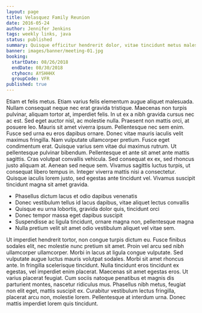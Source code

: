 ```yaml
---
layout: page
title: Velasquez Family Reunion
date: 2016-05-24
author: Jennifer Jenkins
tags: weekly links, java
status: published
summary: Quisque efficitur hendrerit dolor, vitae tincidunt metus malesuada vel. Pellentesque.
banner: images/banner/meeting-01.jpg
booking:
  startDate: 08/26/2018
  endDate: 08/30/2018
  ctyhocn: AYSHHHX
  groupCode: VFR
published: true
---
```

Etiam et felis metus. Etiam varius felis elementum augue aliquet malesuada. Nullam consequat neque nec erat gravida tristique. Maecenas non turpis pulvinar, aliquam tortor at, imperdiet felis. In ut ex a nibh gravida cursus nec ac est. Sed eget auctor nisl, ac molestie nulla. Praesent non mattis orci, at posuere leo. Mauris sit amet viverra ipsum. Pellentesque nec sem enim. Fusce sed urna eu eros dapibus ornare. Donec vitae mauris iaculis velit maximus fringilla. Nam vulputate ullamcorper pretium. Fusce eget condimentum erat.
Quisque varius sem vitae dui maximus rutrum. Ut pellentesque pulvinar bibendum. Pellentesque et ante sit amet ante mattis sagittis. Cras volutpat convallis vehicula. Sed consequat ex ex, sed rhoncus justo aliquam at. Aenean sed neque sem. Vivamus sagittis luctus turpis, ut consequat libero tempus in. Integer viverra mattis nisi a consectetur. Quisque iaculis lorem justo, sed egestas ante tincidunt vel. Vivamus suscipit tincidunt magna sit amet gravida.

* Phasellus dictum lacus et odio dapibus venenatis
* Donec vestibulum tellus id lacus dapibus, vitae aliquet lectus convallis
* Quisque eu urna lobortis, gravida dolor quis, tincidunt orci
* Donec tempor massa eget dapibus suscipit
* Suspendisse ac ligula tincidunt, ornare magna non, pellentesque magna
* Nulla pretium velit sit amet odio vestibulum aliquet vel vitae sem.

Ut imperdiet hendrerit tortor, non congue turpis dictum eu. Fusce finibus sodales elit, nec molestie nunc pretium sit amet. Proin vel arcu sed nibh ullamcorper ullamcorper. Morbi in lacus at ligula congue vulputate. Sed vulputate augue luctus mauris volutpat sodales. Morbi sit amet rhoncus ante. In fringilla scelerisque tincidunt. Nulla tincidunt eros tincidunt ex egestas, vel imperdiet enim placerat. Maecenas sit amet egestas eros. Ut varius placerat feugiat. Cum sociis natoque penatibus et magnis dis parturient montes, nascetur ridiculus mus. Phasellus nibh metus, feugiat non elit eget, mattis suscipit ex. Curabitur vestibulum lectus fringilla, placerat arcu non, molestie lorem. Pellentesque at interdum urna. Donec mattis imperdiet lorem quis tincidunt.
